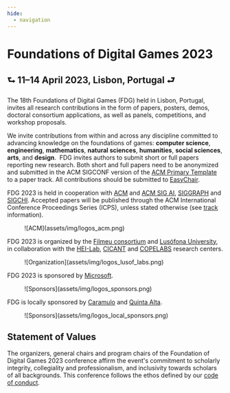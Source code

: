 ```yaml
---
hide:
  - navigation
---
```


# Foundations of Digital Games 2023

## &#11153; 11&#8211;14 April 2023, Lisbon, Portugal &#11152;

The 18th Foundations of Digital Games (FDG) held in Lisbon, Portugal, invites
all research contributions in the form of papers, posters, demos, doctoral
consortium applications, as well as panels, competitions, and workshop
proposals.

We invite contributions from within and across any discipline committed to
advancing knowledge on the foundations of games: **computer science**,
**engineering**, **mathematics**, **natural sciences**, **humanities**,
**social sciences**, **arts**, and **design**.  ​FDG invites authors to submit
short or full papers reporting new research. Both short and full papers need to
be anonymized and submitted in the ACM SIGCONF version of the
[ACM Primary Template] to a paper track. All contributions should be submitted
to [EasyChair].

FDG 2023 is held in cooperation with [ACM] and [ACM SIG AI], [SIGGRAPH] and
[SIGCHI]. Accepted papers will be published through the ACM International
Conference Proceedings Series (ICPS), unless stated otherwise (see
[track](tracks.md) information).

<figure markdown>
  ![ACM](assets/img/logos_acm.png)
</figure>

FDG 2023 is organized by the [Filmeu consortium] and [Lusófona University], in
collaboration with the [HEI-Lab], [CICANT] and [COPELABS] research centers.

<figure markdown>
  ![Organization](assets/img/logos_lusof_labs.png)
</figure>

FDG 2023 is sponsored by [Microsoft].

<figure markdown>
  ![Sponsors](assets/img/logos_sponsors.png)
</figure>

FDG is locally sponsored by [Caramulo](https://www.aguasdocaramulo.pt/) and
[Quinta Alta](https://www.quintaalta.pt/en/tbt/).

<figure markdown>
  ![Sponsors](assets/img/logos_local_sponsors.png)
</figure>

## Statement of Values

The organizers, general chairs and program chairs of the Foundation of Digital Games 2023 conference affirm the event's commitment to scholarly integrity, collegiality and professionalism, and inclusivity towards scholars of all backgrounds. This conference follows the ethos defined by our [code of conduct](code-of-conduct.md).

[ACM Primary Template]:https://www.acm.org/publications/proceedings-template
[ACM]:https://www.acm.org/
[ACM SIG AI]:https://sigai.acm.org/
[SIGGRAPH]:https://www.siggraph.org/
[SIGCHI]:https://sigchi.org/
[EasyChair]:https://easychair.org/conferences/?conf=fdg2023
[Lusófona University]:https://www.ulusofona.pt/
[HEI-Lab]:https://hei-lab.ulusofona.pt/
[CICANT]:https://cicant.ulusofona.pt/
[COPELABS]:http://copelabs.ulusofona.pt/
[Microsoft]:https://www.microsoft.com/
[Filmeu consortium]:https://www.filmeu.eu/